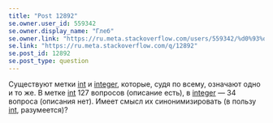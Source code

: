 ```yaml
---
title: "Post 12892"
se.owner.user_id: 559342
se.owner.display_name: "Глеб"
se.owner.link: "https://ru.meta.stackoverflow.com/users/559342/%d0%93%d0%bb%d0%b5%d0%b1"
se.link: "https://ru.meta.stackoverflow.com/q/12892"
se.post_id: 12892
se.post_type: question
---
```

<p>Существуют метки <a href="https://ru.stackoverflow.com/questions/tagged/int" class="post-tag" title="показать вопросы с меткой [int]" aria-label="показать вопросы с меткой [int]" rel="tag" aria-labelledby="tag-int-tooltip-container">int</a> и <a href="https://ru.stackoverflow.com/questions/tagged/integer" class="post-tag" title="показать вопросы с меткой [integer]" aria-label="показать вопросы с меткой [integer]" rel="tag" aria-labelledby="tag-integer-tooltip-container">integer</a>, которые, судя по всему, означают одно и то же. В метке <a href="https://ru.stackoverflow.com/questions/tagged/int" class="post-tag" title="показать вопросы с меткой [int]" aria-label="показать вопросы с меткой [int]" rel="tag" aria-labelledby="tag-int-tooltip-container">int</a> 127 вопросов (описание есть), в <a href="https://ru.stackoverflow.com/questions/tagged/integer" class="post-tag" title="показать вопросы с меткой [integer]" aria-label="показать вопросы с меткой [integer]" rel="tag" aria-labelledby="tag-integer-tooltip-container">integer</a> — 34 вопроса (описания нет). Имеет смысл их синонимизировать (в пользу <a href="https://ru.stackoverflow.com/questions/tagged/int" class="post-tag" title="показать вопросы с меткой [int]" aria-label="показать вопросы с меткой [int]" rel="tag" aria-labelledby="tag-int-tooltip-container">int</a>, разумеется)?</p>
